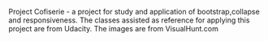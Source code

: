Project Cofiserie - a project for study and application of bootstrap,collapse
and responsiveness.
The classes assisted as reference for applying this project are from Udacity.
The images are from VisualHunt.com
